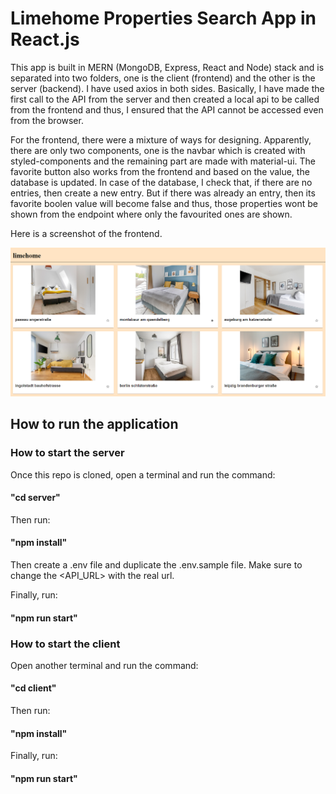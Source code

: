 # Limehome Properties Search App in React.js

This app is built in MERN (MongoDB, Express, React and Node) stack and is separated into two folders, one is the client (frontend) and the other is the server (backend). I have used axios in both sides. Basically, I have made the first call to the API from the server and then created a local api to be called from the frontend and thus, I ensured that the API cannot be accessed even from the browser. 

For the frontend, there were a mixture of ways for designing. Apparently, there are only two components, one is the navbar which is created with styled-components and the remaining part are made with material-ui. The favorite button also works from the frontend and based on the value, the database is updated. In case of the database, I check that, if there are no entries, then create a new entry. But if there was already an entry, then its favorite boolen value will become false and thus, those properties wont be shown from the endpoint where only the favourited ones are shown.

Here is a screenshot of the frontend.

![Screenshot](screenshot.png?raw=true)

## How to run the application

### How to start the server

Once this repo is cloned, open a terminal and run the command:

#### "cd server"

Then run:

#### "npm install"

Then create a .env file and duplicate the .env.sample file. Make sure to change the <API_URL> with the real url.

Finally, run:

#### "npm run start"

### How to start the client

Open another terminal and run the command:

#### "cd client"

Then run:

#### "npm install"

Finally, run:

#### "npm run start"
